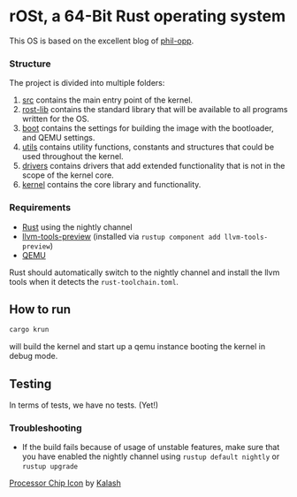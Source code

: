 # rOSt, a 64-Bit Rust operating system

This OS is based on the excellent blog of [phil-opp](https://os.phil-opp.com/).

### Structure

The project is divided into multiple folders:
1. [src](src/) contains the main entry point of the kernel.
2. [rost-lib](rost-lib/) contains the standard library that will be available to all programs written for the OS.
3. [boot](boot/) contains the settings for building the image with the bootloader, and QEMU settings.
4. [utils](utils/) contains utility functions, constants and structures that could be used throughout the kernel.
5. [drivers](drivers/) contains drivers that add extended functionality that is not in the scope of the kernel core.
6. [kernel](kernel/) contains the core library and functionality.

### Requirements

- [Rust](https://www.rust-lang.org/) using the nightly channel
- [llvm-tools-preview](https://docs.rs/llvm-tools/latest/llvm_tools/) (installed via `rustup component add llvm-tools-preview`)
- [QEMU](https://www.qemu.org/)

Rust should automatically switch to the nightly channel and install the llvm tools when it detects the `rust-toolchain.toml`.

## How to run

```bash
cargo krun
```
will build the kernel and start up a qemu instance booting the kernel in debug mode.

## Testing

In terms of tests, we have no tests. (Yet!)

### Troubleshooting

- If the build fails because of usage of unstable features, make sure that you have enabled the nightly channel using `rustup default nightly` or `rustup upgrade`

<a href="https://iconscout.com/icons/processor-chip" target="_blank">Processor Chip Icon</a> by <a href="https://iconscout.com/contributors/kolo-design" target="_blank">Kalash</a>
